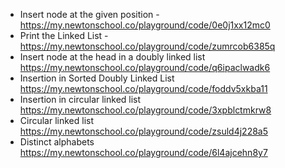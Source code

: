 - Insert node at the given position - https://my.newtonschool.co/playground/code/0e0j1xx12mc0
- Print the Linked List - https://my.newtonschool.co/playground/code/zumrcob6385q
- Insert node at the head in a doubly linked list https://my.newtonschool.co/playground/code/q6ipaclwadk6
- Insertion in Sorted Doubly Linked List https://my.newtonschool.co/playground/code/foddv5xkba11
- Insertion in circular linked list https://my.newtonschool.co/playground/code/3xpblctmkrw8
- Circular linked list https://my.newtonschool.co/playground/code/zsuld4j228a5
- Distinct alphabets https://my.newtonschool.co/playground/code/6l4ajcehn8y7